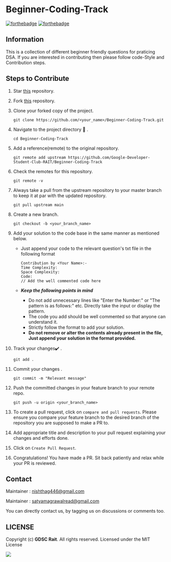 # Beginner-Coding-Track

[![forthebadge](https://forthebadge.com/images/badges/open-source.svg)](https://forthebadge.com)
[![forthebadge](https://forthebadge.com/images/badges/built-with-love.svg)](https://forthebadge.com)



## Information 

This is a collection of different beginner friendly questions for praticing DSA. If you are interested in contributing then please follow code-Style and Contribution steps.


## Steps to Contribute

1. Star [this](https://github.com/Google-Developer-Student-Club-RAIT/Beginner-Coding-Track) repository.

1. Fork [this](https://github.com/Google-Developer-Student-Club-RAIT/Beginner-Coding-Track) repository.

1. Clone your forked copy of the project.

    ```
    git clone https://github.com/<your_name>/Beginner-Coding-Track.git 
    ```

1. Navigate to the project directory :file_folder: .

    ```
    cd Beginner-Coding-Track
    ```

1. Add a reference(remote) to the original repository.

    ```
    git remote add upstream https://github.com/Google-Developer-Student-Club-RAIT/Beginner-Coding-Track
    ```

1. Check the remotes for this repository.
    ```
    git remote -v
    ```

1. Always take a pull from the upstream repository to your master branch to keep it at par with the updated repository.

    ```
    git pull upstream main
    ```

1. Create a new branch.

    ```
    git checkout -b <your_branch_name>
    ```

1.  Add your solution to the code base in the same manner as mentioned below.

    - Just append your code to the relevant question's txt file in the following format

        ```
        Contribution by <Your Name>:-
        Time Complexity: 
        Space Complexity: 
        Code:
        // Add the well commented code here
        ```
    - ***Keep the following points in mind***
        - Do not add unnecessary lines like "Enter the Number:" or "The pattern is as follows:" etc. Directly take the input or display the pattern.
        - The code you add should be well commented so that anyone can understand it.
        - Strictly follow the format to add your solution.
        - **Do not remove or alter the contents already present in the file, Just append your solution in the format provided.**


1. Track your changes:heavy_check_mark: .

    ```
    git add . 
    ```

1. Commit your changes .

    ```
    git commit -m "Relevant message"
    ```

1. Push the committed changes in your feature branch to your remote repo.
    ```
    git push -u origin <your_branch_name>
    ```

1. To create a pull request, click on `compare and pull requests`. Please ensure you compare your feature branch to the desired branch of the repository you are supposed to make a PR to.


1. Add appropriate title and description to your pull request explaining your changes and efforts done.


1. Click on `Create Pull Request`.


1. Congratulations! You have made a PR. Sit back patiently and relax while your PR is reviewed.


## Contact

Maintainer : nishthag446@gmail.com 

Maintainer : satyamagrawalread@gmail.com

You can directly contact us, by tagging us on discussions or comments too.

## LICENSE

Copyright (c) **GDSC Rait**. All rights reserved. Licensed under the MIT License

[![](https://img.shields.io/github/license/junaidrahim/desiresalesportal?style=for-the-badge)](LICENSE)
